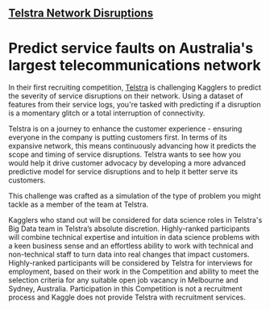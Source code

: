 ## [Telstra Network Disruptions](https://www.kaggle.com/c/telstra-recruiting-network)
# Predict service faults on Australia's largest telecommunications network

In their first recruiting competition, [Telstra](https://www.telstra.com.au/) is challenging Kagglers to predict the severity of service disruptions on their network. Using a dataset of features from their service logs, you're tasked with predicting if a disruption is a momentary glitch or a total interruption of connectivity.

Telstra is on a journey to enhance the customer experience - ensuring everyone in the company is putting customers first. In terms of its expansive network, this means continuously advancing how it predicts the scope and timing of service disruptions. Telstra wants to see how you would help it drive customer advocacy by developing a more advanced predictive model for service disruptions and to help it better serve its customers.

This challenge was crafted as a simulation of the type of problem you might tackle as a member of the team at Telstra.

Kagglers who stand out will be considered for data science roles in Telstra's Big Data team in Telstra’s absolute discretion. Highly-ranked participants will combine technical expertise and intuition in data science problems with a keen business sense and an effortless ability to work with technical and non-technical staff to turn data into real changes that impact customers. Highly-ranked participants will be considered by Telstra for interviews for employment, based on their work in the Competition and ability to meet the selection criteria for any suitable open job vacancy in Melbourne and Sydney, Australia. Participation in this Competition is not a recruitment process and Kaggle does not provide Telstra with recruitment services.